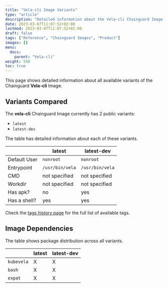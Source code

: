 ```yaml
---
title: "Vela-cli Image Variants"
type: "article"
description: "Detailed information about the Vela-cli Chainguard Image variants"
date: 2023-03-07T11:07:52+02:00
lastmod: 2023-03-07T11:07:52+02:00
draft: false
tags: ["Reference", "Chainguard Images", "Product"]
images: []
menu:
  docs:
    parent: "Vela-cli"
weight: 550
toc: true
---
```


This page shows detailed information about all available variants of the Chainguard **Vela-cli** Image.

## Variants Compared
The **vela-cli** Chainguard Image currently has 2 public variants: 

- `latest`
- `latest-dev`

The table has detailed information about each of these variants.

|              | latest          | latest-dev      |
|--------------|-----------------|-----------------|
| Default User | `nonroot`       | `nonroot`       |
| Entrypoint   | `/usr/bin/vela` | `/usr/bin/vela` |
| CMD          | not specified   | not specified   |
| Workdir      | not specified   | not specified   |
| Has apk?     | no              | yes             |
| Has a shell? | yes             | yes             |

Check the [tags history page](/chainguard/chainguard-images/reference/vela-cli/tags_history/) for the full list of available tags.
## Image Dependencies
The table shows package distribution across all variants.

|            | latest | latest-dev |
|------------|--------|------------|
| `kubevela` | X      | X          |
| `bash`     | X      | X          |
| `expat`    | X      | X          |
